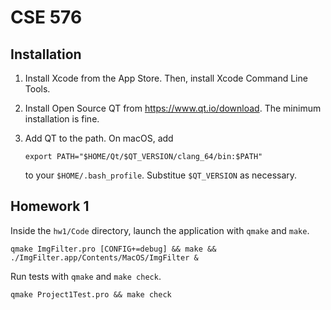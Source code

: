 # CSE 576

## Installation

1. Install Xcode from the App Store. Then, install Xcode Command Line Tools.
1. Install Open Source QT from https://www.qt.io/download. The minimum installation is fine.
1. Add QT to the path. On macOS, add

    ```
    export PATH="$HOME/Qt/$QT_VERSION/clang_64/bin:$PATH"
    ```

    to your `$HOME/.bash_profile`. Substitue `$QT_VERSION` as necessary.

## Homework 1

Inside the `hw1/Code` directory, launch the application with `qmake` and `make`.

```
qmake ImgFilter.pro [CONFIG+=debug] && make && ./ImgFilter.app/Contents/MacOS/ImgFilter &
```

Run tests with `qmake` and `make check`.

```
qmake Project1Test.pro && make check
```
